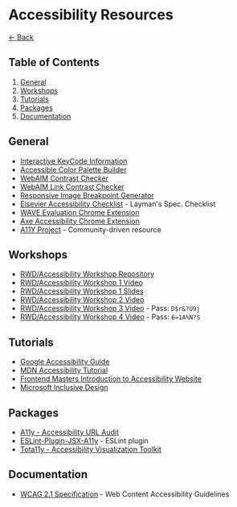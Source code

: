 # Accessibility Resources

[<- Back](./README.md)

## Table of Contents

1. [General](#general)
1. [Workshops](#workshops)
1. [Tutorials](#tutorials)
1. [Packages](#packages)
1. [Documentation](#documentation)

## General

- [Interactive KeyCode Information](http://keycode.info/)
- [Accessible Color Palette Builder](https://toolness.github.io/accessible-color-matrix/)
- [WebAIM Contrast Checker](https://webaim.org/resources/contrastchecker/)
- [WebAIM Link Contrast Checker](https://webaim.org/resources/linkcontrastchecker/)
- [Responsive Image Breakpoint Generator](https://www.responsivebreakpoints.com/)
- [Elsevier Accessibility Checklist](https://romeo.elsevier.com/accessibility_checklist/) - Layman's Spec. Checklist
- [WAVE Evaluation Chrome Extension](https://chrome.google.com/webstore/detail/wave-evaluation-tool/jbbplnpkjmmeebjpijfedlgcdilocofh)
- [Axe Accessibility Chrome Extension](https://chrome.google.com/webstore/detail/axe-devtools-web-accessib/lhdoppojpmngadmnindnejefpokejbdd?hl=en-US)
- [A11Y Project](https://www.a11yproject.com/) - Community-driven resource

## Workshops

- [RWD/Accessibility Workshop Repository](https://github.com/mjshuff23/rwd-accessibility-workshop)
- [RWD/Accessibility Workshop 1 Video](https://drive.google.com/file/d/1opxEqOBV5uLURnLHCPE0nnU5nVHs2aSe/view?usp=sharing)
- [RWD/Accessibility Workshop 1 Slides](https://docs.google.com/presentation/d/1JGjbt-jYxRzizutZudQR5uj_-GDjkLu2UuBsLW2pU4U/edit?usp=sharing)
- [RWD/Accessibility Workshop 2 Video](https://drive.google.com/file/d/1s2aYnbomAhKn41YdI1SMG4Vl2Aj9bvaJ/view?usp=sharing)
- [RWD/Accessibility Workshop 3 Video](https://us02web.zoom.us/rec/share/vvxVyxBfOZafd-u33GP7ojKwBcLf2TJWsuSKeBsh-xCw8KvTA5Sofg-3v0EpYOSQ.tuJLOgZibd05YK8L) - Pass: `D$r&?U9j`
- [RWD/Accessibility Workshop 4 Video](https://us02web.zoom.us/rec/share/KDkkFtkDOPS8Qe-OvpZSJX80wFMdeXEnIuFX65a_wa8WqJlp9B9Rfn95AcDhCxoE.icIW3NyldWJ2kLKE) - Pass: `6=1A%N?S`

## Tutorials

- [Google Accessibility Guide](https://developers.google.com/web/fundamentals/accessibility/)
- [MDN Accessibility Tutorial](https://developer.mozilla.org/en-US/docs/Web/Accessibility)
- [Frontend Masters Introduction to Accessibility Website](https://learn-a11y.netlify.app/)
- [Microsoft Inclusive Design](https://www.microsoft.com/design/inclusive/)

## Packages

- [A11y - Accessibility URL Audit](https://www.npmjs.com/package/a11y)
- [ESLint-Plugin-JSX-A11y](https://www.npmjs.com/package/eslint-plugin-jsx-a11y) - ESLint plugin
- [Tota11y - Accessibility Visualization Toolkit](https://khan.github.io/tota11y/)

## Documentation

- [WCAG 2.1 Specification](https://www.w3.org/TR/WCAG21/) - Web Content Accessibility Guidelines
